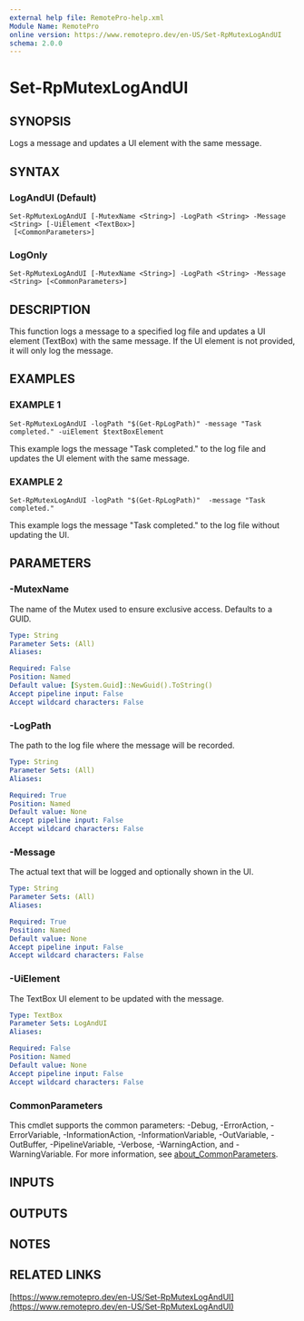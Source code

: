 ```yaml
---
external help file: RemotePro-help.xml
Module Name: RemotePro
online version: https://www.remotepro.dev/en-US/Set-RpMutexLogAndUI
schema: 2.0.0
---
```


# Set-RpMutexLogAndUI

## SYNOPSIS
Logs a message and updates a UI element with the same message.

## SYNTAX

### LogAndUI (Default)
```
Set-RpMutexLogAndUI [-MutexName <String>] -LogPath <String> -Message <String> [-UiElement <TextBox>]
 [<CommonParameters>]
```

### LogOnly
```
Set-RpMutexLogAndUI [-MutexName <String>] -LogPath <String> -Message <String> [<CommonParameters>]
```

## DESCRIPTION
This function logs a message to a specified log file and updates a
UI element (TextBox) with the same message.
If the UI element is not
provided, it will only log the message.

## EXAMPLES

### EXAMPLE 1
```
Set-RpMutexLogAndUI -logPath "$(Get-RpLogPath)" -message "Task completed." -uiElement $textBoxElement
```

This example logs the message "Task completed." to the log file and updates the
UI element with the same message.

### EXAMPLE 2
```
Set-RpMutexLogAndUI -logPath "$(Get-RpLogPath)"  -message "Task completed."
```

This example logs the message "Task completed." to the log file without updating
the UI.

## PARAMETERS

### -MutexName
The name of the Mutex used to ensure exclusive access.
Defaults to a GUID.

```yaml
Type: String
Parameter Sets: (All)
Aliases:

Required: False
Position: Named
Default value: [System.Guid]::NewGuid().ToString()
Accept pipeline input: False
Accept wildcard characters: False
```

### -LogPath
The path to the log file where the message will be recorded.

```yaml
Type: String
Parameter Sets: (All)
Aliases:

Required: True
Position: Named
Default value: None
Accept pipeline input: False
Accept wildcard characters: False
```

### -Message
The actual text that will be logged and optionally shown in the UI.

```yaml
Type: String
Parameter Sets: (All)
Aliases:

Required: True
Position: Named
Default value: None
Accept pipeline input: False
Accept wildcard characters: False
```

### -UiElement
The TextBox UI element to be updated with the message.

```yaml
Type: TextBox
Parameter Sets: LogAndUI
Aliases:

Required: False
Position: Named
Default value: None
Accept pipeline input: False
Accept wildcard characters: False
```

### CommonParameters
This cmdlet supports the common parameters: -Debug, -ErrorAction, -ErrorVariable, -InformationAction, -InformationVariable, -OutVariable, -OutBuffer, -PipelineVariable, -Verbose, -WarningAction, and -WarningVariable. For more information, see [about_CommonParameters](http://go.microsoft.com/fwlink/?LinkID=113216).

## INPUTS

## OUTPUTS

## NOTES

## RELATED LINKS

[https://www.remotepro.dev/en-US/Set-RpMutexLogAndUI](https://www.remotepro.dev/en-US/Set-RpMutexLogAndUI)

